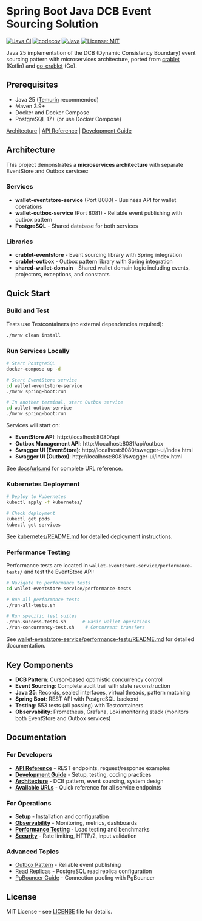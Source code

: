 # Spring Boot Java DCB Event Sourcing Solution

[![Java CI](https://github.com/rodolfodpk/spring-crablet/actions/workflows/maven.yml/badge.svg)](https://github.com/rodolfodpk/spring-crablet/actions/workflows/maven.yml)
[![codecov](https://codecov.io/gh/rodolfodpk/spring-crablet/branch/main/graph/badge.svg)](https://codecov.io/gh/rodolfodpk/spring-crablet)
[![Java](https://img.shields.io/badge/Java-25-orange?logo=openjdk&logoColor=white)](https://openjdk.org/projects/jdk/25/)
[![License: MIT](https://img.shields.io/badge/License-MIT-yellow.svg)](https://opensource.org/licenses/MIT)

Java 25 implementation of the DCB (Dynamic Consistency Boundary) event sourcing pattern with microservices architecture, ported from [crablet](https://github.com/rodolfodpk/crablet) (Kotlin) and [go-crablet](https://github.com/rodolfodpk/go-crablet) (Go).

## Prerequisites

- Java 25 ([Temurin](https://adoptium.net/) recommended)
- Maven 3.9+
- Docker and Docker Compose
- PostgreSQL 17+ (or use Docker Compose)

[Architecture](docs/architecture/README.md) | [API Reference](docs/api/README.md) | [Development Guide](docs/development/README.md)

## Architecture

This project demonstrates a **microservices architecture** with separate EventStore and Outbox services:

### Services
- **wallet-eventstore-service** (Port 8080) - Business API for wallet operations
- **wallet-outbox-service** (Port 8081) - Reliable event publishing with outbox pattern
- **PostgreSQL** - Shared database for both services

### Libraries
- **crablet-eventstore** - Event sourcing library with Spring integration
- **crablet-outbox** - Outbox pattern library with Spring integration  
- **shared-wallet-domain** - Shared wallet domain logic including events, projectors, exceptions, and constants

## Quick Start

### Build and Test
Tests use Testcontainers (no external dependencies required):
```bash
./mvnw clean install
```

### Run Services Locally

```bash
# Start PostgreSQL
docker-compose up -d

# Start EventStore service
cd wallet-eventstore-service
./mvnw spring-boot:run

# In another terminal, start Outbox service
cd wallet-outbox-service
./mvnw spring-boot:run
```

Services will start on:
- **EventStore API**: http://localhost:8080/api
- **Outbox Management API**: http://localhost:8081/api/outbox
- **Swagger UI (EventStore)**: http://localhost:8080/swagger-ui/index.html
- **Swagger UI (Outbox)**: http://localhost:8081/swagger-ui/index.html

See [docs/urls.md](docs/urls.md) for complete URL reference.

### Kubernetes Deployment

```bash
# Deploy to Kubernetes
kubectl apply -f kubernetes/

# Check deployment
kubectl get pods
kubectl get services
```

See [kubernetes/README.md](kubernetes/README.md) for detailed deployment instructions.

### Performance Testing

Performance tests are located in `wallet-eventstore-service/performance-tests/` and test the EventStore API:

```bash
# Navigate to performance tests
cd wallet-eventstore-service/performance-tests

# Run all performance tests
./run-all-tests.sh

# Run specific test suites
./run-success-tests.sh      # Basic wallet operations
./run-concurrency-test.sh    # Concurrent transfers
```

See [wallet-eventstore-service/performance-tests/README.md](wallet-eventstore-service/performance-tests/README.md) for detailed documentation.

## Key Components

- **DCB Pattern**: Cursor-based optimistic concurrency control
- **Event Sourcing**: Complete audit trail with state reconstruction
- **Java 25**: Records, sealed interfaces, virtual threads, pattern matching
- **Spring Boot**: REST API with PostgreSQL backend
- **Testing**: 553 tests (all passing) with Testcontainers
- **Observability**: Prometheus, Grafana, Loki monitoring stack (monitors both EventStore and Outbox services)

## Documentation

### For Developers
- **[API Reference](docs/api/README.md)** - REST endpoints, request/response examples
- **[Development Guide](docs/development/README.md)** - Setup, testing, coding practices
- **[Architecture](docs/architecture/README.md)** - DCB pattern, event sourcing, system design
- **[Available URLs](docs/urls.md)** - Quick reference for all service endpoints

### For Operations
- **[Setup](docs/setup/README.md)** - Installation and configuration
- **[Observability](docs/observability/README.md)** - Monitoring, metrics, dashboards  
- **[Performance Testing](wallet-eventstore-service/performance-tests/README.md)** - Load testing and benchmarks
- **[Security](docs/security/README.md)** - Rate limiting, HTTP/2, input validation

### Advanced Topics
- [Outbox Pattern](docs/architecture/OUTBOX_PATTERN.md) - Reliable event publishing
- [Read Replicas](docs/setup/READ_REPLICAS.md) - PostgreSQL read replica configuration
- [PgBouncer Guide](docs/setup/PGBOUNCER.md) - Connection pooling with PgBouncer

## License

MIT License - see [LICENSE](LICENSE) file for details.
